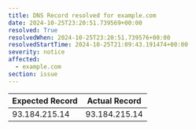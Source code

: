 ```yaml
---
title: DNS Record resolved for example.com
date: 2024-10-25T23:20:51.739569+00:00
resolved: True
resolvedWhen: 2024-10-25T23:20:51.739576+00:00
resolvedStartTime: 2024-10-25T21:09:43.191474+00:00
severity: notice
affected:
  - example.com
section: issue
---
```


| Expected Record  | Actual Record  |
|------------------|----------------|
| 93.184.215.14 | 93.184.215.14 |
